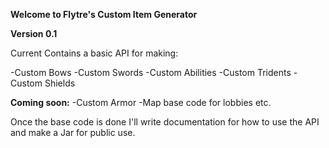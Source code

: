 **Welcome to Flytre's Custom Item Generator**

**Version 0.1**

Current Contains a basic API for making:

-Custom Bows
-Custom Swords
-Custom Abilities
-Custom Tridents
-Custom Shields


**Coming soon:**
-Custom Armor
-Map base code for lobbies etc.

Once the base code is done I'll write documentation for how to use the API and make a Jar for public use.
